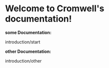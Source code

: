 # Welcome to Cromwell's documentation!


**some Documentation:**

<!---.. toctree::
   :maxdepth: 3--->

 introduction/start

**other Documentation:**

<!---.. toctree::
   :maxdepth: 3--->

   introduction/other

